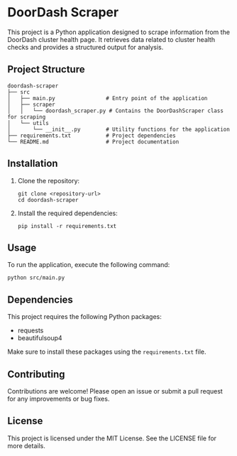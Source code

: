 # DoorDash Scraper

This project is a Python application designed to scrape information from the DoorDash cluster health page. It retrieves data related to cluster health checks and provides a structured output for analysis.

## Project Structure

```
doordash-scraper
├── src
│   ├── main.py                # Entry point of the application
│   ├── scraper
│   │   └── doordash_scraper.py # Contains the DoorDashScraper class for scraping
│   └── utils
│       └── __init__.py        # Utility functions for the application
├── requirements.txt           # Project dependencies
└── README.md                  # Project documentation
```

## Installation

1. Clone the repository:
   ```
   git clone <repository-url>
   cd doordash-scraper
   ```

2. Install the required dependencies:
   ```
   pip install -r requirements.txt
   ```

## Usage

To run the application, execute the following command:
```
python src/main.py
```

## Dependencies

This project requires the following Python packages:
- requests
- beautifulsoup4

Make sure to install these packages using the `requirements.txt` file.

## Contributing

Contributions are welcome! Please open an issue or submit a pull request for any improvements or bug fixes.

## License

This project is licensed under the MIT License. See the LICENSE file for more details.